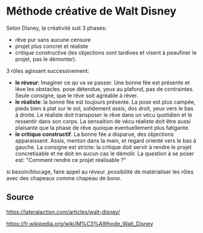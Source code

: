 # Méthode créative de Walt Disney

Selon Disney, la créativité suit 3 phases:
- rêve pur sans aucune censure
- projet plus concret et réaliste
- critique constructive (les objections sont tardives et visent à peaufiner le projet, pas le démonter).

3 rôles agissant successivement:
- **le réveur**: Imaginer ce qu va se passer. Une bonne fée est présente et lève les obstacles. pose détendue, yeux au plafond, pas de contraintes.  Seule consigne, que le rêve soit agréable à réver.
- **le réaliste**: la bonne fée est toujours présente. La pose est plus campée, pieds bien à plat sur le sol, solidement assis, dos droit, yeux vers le bas à droite. Le réaliste doit transposer le rêve dans un vécu quotidien et le ressentir dans son corps. La sensaition de vécu réaliste doit être aussi plaisante que la phase de rêve quoique eventuellement plus fatigante.
- **le critique constructif**. La bonne fée a disparue, des objections apparaissent. Assis, menton dans la main, et regard orienté vers le bas à gauche. La consigne est stricte: la critique doit servir à rendre le projet concretisable et ne doit en aucun cas le démolir. La question à se poser est: "Comment rendre ce projet réalisable ?"

si besoin/blocage, faire appel au réveur.
possibilité de matérialiser les rôles avec des chapeaux comme chapeau de bono.

## Source

https://lateralaction.com/articles/walt-disney/

https://fr.wikipedia.org/wiki/M%C3%A9thode_Walt_Disney
